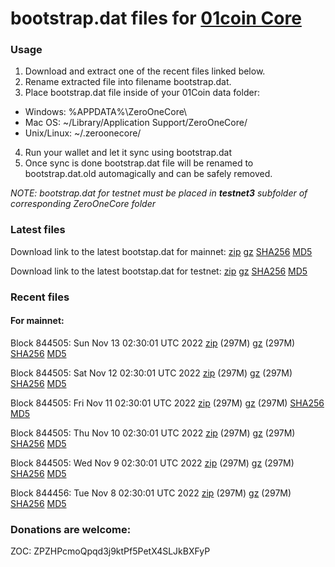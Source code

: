 # bootstrap.dat files for [01coin Core](https://01coin.io)

### Usage

1. Download and extract one of the recent files linked below.
2. Rename extracted file into filename bootstrap.dat.
3. Place bootstrap.dat file inside of your 01Coin data folder:
 - Windows: %APPDATA%\ZeroOneCore\
 - Mac OS: ~/Library/Application Support/ZeroOneCore/
 - Unix/Linux: ~/.zeroonecore/
4. Run your wallet and let it sync using bootstrap.dat
5. Once sync is done bootstrap.dat file will be renamed to bootstrap.dat.old automagically and can be safely removed.

_NOTE: bootstrap.dat for testnet must be placed in **testnet3** subfolder of corresponding ZeroOneCore folder_

### Latest files
Download link to the latest bootstap.dat for mainnet: [zip](https://files.01coin.io/mainnet/bootstrap.dat.zip) [gz](https://files.01coin.io/mainnet/bootstrap.dat.tar.gz) [SHA256](https://files.01coin.io/mainnet/sha256.txt) [MD5](https://files.01coin.io/mainnet/md5.txt)

Download link to the latest bootstap.dat for testnet: [zip](https://files.01coin.io/testnet/bootstrap.dat.zip) [gz](https://files.01coin.io/testnet/bootstrap.dat.tar.gz) [SHA256](https://files.01coin.io/testnet/sha256.txt) [MD5](https://files.01coin.io/testnet/md5.txt)

### Recent files

#### For mainnet:

Block 844505: Sun Nov 13 02:30:01 UTC 2022 [zip](https://files.01coin.io/mainnet/2022-11-13/bootstrap.dat.zip) (297M) [gz](https://files.01coin.io/mainnet/2022-11-13/bootstrap.dat.tar.gz) (297M) [SHA256](https://files.01coin.io/mainnet/2022-11-13/sha256.txt) [MD5](https://files.01coin.io/mainnet/2022-11-13/md5.txt)

Block 844505: Sat Nov 12 02:30:01 UTC 2022 [zip](https://files.01coin.io/mainnet/2022-11-12/bootstrap.dat.zip) (297M) [gz](https://files.01coin.io/mainnet/2022-11-12/bootstrap.dat.tar.gz) (297M) [SHA256](https://files.01coin.io/mainnet/2022-11-12/sha256.txt) [MD5](https://files.01coin.io/mainnet/2022-11-12/md5.txt)

Block 844505: Fri Nov 11 02:30:01 UTC 2022 [zip](https://files.01coin.io/mainnet/2022-11-11/bootstrap.dat.zip) (297M) [gz](https://files.01coin.io/mainnet/2022-11-11/bootstrap.dat.tar.gz) (297M) [SHA256](https://files.01coin.io/mainnet/2022-11-11/sha256.txt) [MD5](https://files.01coin.io/mainnet/2022-11-11/md5.txt)

Block 844505: Thu Nov 10 02:30:01 UTC 2022 [zip](https://files.01coin.io/mainnet/2022-11-10/bootstrap.dat.zip) (297M) [gz](https://files.01coin.io/mainnet/2022-11-10/bootstrap.dat.tar.gz) (297M) [SHA256](https://files.01coin.io/mainnet/2022-11-10/sha256.txt) [MD5](https://files.01coin.io/mainnet/2022-11-10/md5.txt)

Block 844505: Wed Nov  9 02:30:01 UTC 2022 [zip](https://files.01coin.io/mainnet/2022-11-09/bootstrap.dat.zip) (297M) [gz](https://files.01coin.io/mainnet/2022-11-09/bootstrap.dat.tar.gz) (297M) [SHA256](https://files.01coin.io/mainnet/2022-11-09/sha256.txt) [MD5](https://files.01coin.io/mainnet/2022-11-09/md5.txt)

Block 844456: Tue Nov  8 02:30:01 UTC 2022 [zip](https://files.01coin.io/mainnet/2022-11-08/bootstrap.dat.zip) (297M) [gz](https://files.01coin.io/mainnet/2022-11-08/bootstrap.dat.tar.gz) (297M) [SHA256](https://files.01coin.io/mainnet/2022-11-08/sha256.txt) [MD5](https://files.01coin.io/mainnet/2022-11-08/md5.txt)


### Donations are welcome:

ZOC: ZPZHPcmoQpqd3j9ktPf5PetX4SLJkBXFyP
